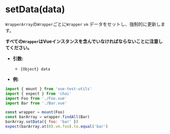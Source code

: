 # setData(data)

`WrapperArray`の`Wrapper`ごとに`Wrapper` `vm` データをセットし、強制的に更新します。

**すべての`Wrapper`はVueインスタンスを含んでいなければならないことに注意してください。**

- **引数:**
  - `{Object} data`

- **例:**

```js
import { mount } from 'vue-test-utils'
import { expect } from 'chai'
import Foo from './Foo.vue'
import Bar from './Bar.vue'

const wrapper = mount(Foo)
const barArray = wrapper.findAll(Bar)
barArray.setData({ foo: 'bar' })
expect(barArray.at(0).vm.foo).to.equal('bar')
```
